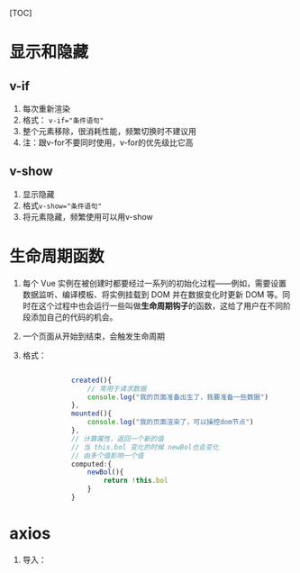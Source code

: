 [TOC]

# 显示和隐藏

## v-if

1. 每次重新渲染
2. 格式： `v-if="条件语句"`
3. 整个元素移除，很消耗性能，频繁切换时不建议用
4. 注：跟v-for不要同时使用，v-for的优先级比它高

## v-show

1. 显示隐藏
2. 格式`v-show="条件语句"`
3. 将元素隐藏，频繁使用可以用v-show

# 生命周期函数

1. 每个 Vue 实例在被创建时都要经过一系列的初始化过程——例如，需要设置数据监听、编译模板、将实例挂载到 DOM 并在数据变化时更新 DOM 等。同时在这个过程中也会运行一些叫做**生命周期钩子**的函数，这给了用户在不同阶段添加自己的代码的机会。

2. 一个页面从开始到结束，会触发生命周期

3. 格式：

   ```js
   
               created(){
                   // 常用于请求数据
                   console.log("我的页面准备出生了，我要准备一些数据")
               },
               mounted(){
                   console.log("我的页面渲染了，可以操控dom节点")
               },
               // 计算属性，返回一个新的值
               // 当 this.bol 变化的时候 newBol也会变化
               // 由多个值影响一个值
               computed:{
                   newBol(){
                       return !this.bol
                   }
               }
   ```

# axios

1. 导入：